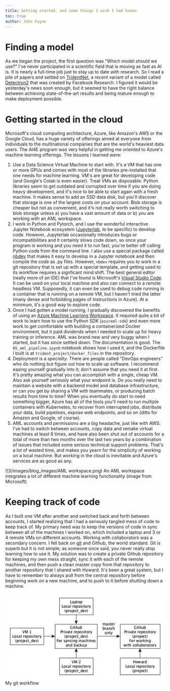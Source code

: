 ```yaml
---
title: Getting started, and some things I wish I had known
toc: true
author: John Payne
---
```



# Finding a model
As we began the project, the first question was "Which model should we use?"  I've never participated in a scientific field that is moving as fast as AI is.  It is nearly a full-time job just to stay up to date with research.  So I read a pile of papers and settled on [TridentNet](https://github.com/facebookresearch/detectron2/tree/master/projects/TridentNet/), a recent variant of a model called [Detectron2](https://github.com/facebookresearch/detectron2) that was created by Facebook Research.  I figured it would be yesterday's news soon enough, but it seemed to have the right balance between achieving state-of-the-art results and being mature enough to make deployment possible.  

# Getting started in the cloud
Microsoft's cloud computing architecture, Azure, like Amazon's AWS or the Google Cloud, has a huge variety of offerings aimed at everyone from individuals to the multinational companies that are the world's heaviest data users.  The AI4E program was very helpful in getting me oriented to Azure's machine learning offerings.  The lessons I learned were:
1. Use a Data Science Virtual Machine to start with.  It's a VM that has one or more GPUs and comes with most of the libraries pre-installed that one needs for machine learning.  VM's are great for developing code (and Google's Colab is even easier).  Treat VMs as disposable.  Python libraries seem to get outdated and corrupted over time if you are doing heavy development, and it's nice to be able to start again with a fresh machine.  It makes sense to add an SSD data disk, but you'll discover that storage is one of the largest costs on your account.  Blob storage is cheaper but not as convenient, and it's not really worth switching to blob storage unless a) you have a vast amount of data or b) you are working with an AML workspace.
2. I work in Python and Pytorch, and I use the wonderful interactive Jupyter Notebook ecosystem ([Jupyterlab](https://jupyterlab.readthedocs.io/en/stable/), to be specific) to develop code.  However, Jupyterlab occasionally introduces bugs or incompatibilities and it certainly slows code down, so once your program is working and you need it to run fast, you're better off calling Python code from the command line.  I also use a special package called [nbdev](https://nbdev.fast.ai) that makes it easy to develop in a Jupyter notebook and then compile the code as .py files.  However, `nbdev` requires you to work in a git repository that is set up with a special template, and getting used to its workflow requires a signficant mind shift.  The best general editor (really more of an IDE) that I've found is Microsoft's [Visual Studio Code](https://code.visualstudio.com/).   It can be used on your local machine and also can connect to a remote headless VM.  Supposedly, it can even be used to debug code running in a container that is running on a remote VM, but I haven't tried the latter (many dense and forbidding pages of instructions in Azure).  At a minimum, it's a good way to explore code.
3. Once I had gotten a model running, I gradually discovered the benefits of using an [Azure Machine Learning Workspace](https://docs.microsoft.com/en-us/azure/machine-learning/concept-workspace).  It required quite a bit of work to learn how to use the Python SDK (`azureml-sdk`) and even more work to get comfortable with building a containerized Docker environment, but it paid dividends when I needed to scale up for heavy training or inference.  AML was brand new and very buggy when I started, but it has since settled down.  The documentation is good.  The `05_aml_pipeline.ipynb` notebook shows how I used it, and the Dockerfile I built is at `trident_project/docker_files` in the repository.
4. Deployment is a _specialty_.  There are people called "DevOps engineers" who do nothing but figure out how to scale up software.  I recommend easing yourself gradually into it; don't assume that you need it at first.  It's pretty amazing what you can accomplish with a single, cheap VM.  Also ask yourself seriously what your endpoint is.  Do you really need to maintain a website with a backend model and database infrastructure, or can you get by sharing a VM with teammates, or producing batch results from time to time?  When you eventually do start to need something bigger, Azure has all of the tools you'll need to run multiple containers with Kubernetes, to recover from interrupted jobs, distribute your data, build pipelines, expose web endpoints, and so on (ditto for Amazon and Google, of course).
5. AML accounts and permissions are a big headache, just like with AWS.  I've had to switch between accounts, copy data and remake virtual machines at least 6 times, and have also been shut out of accounts for a total of more than two months over the last two years by a combination of issues that included some serious technical support problems.  That's a _lot_ of wasted time, and makes you yearn for the simplicity of working on a local machine.  But working in the cloud is inevitable and Azure's services are as good as any.

![](/images/blog_images/AML workspace.png)
An AML workspace integrates a lot of different machine learning functionality (image from Microsoft)

# Keeping track of code
As I built one VM after another and switched back and forth between accounts, I started realizing that I had a seriously tangled mess of code to keep track of.  My primary need was to keep the versions of code in sync between all of the machines I worked on, which included a laptop and 3 or 4 remote VMs on different accounts.  Working with collaborators was a secondary concern.  I fell back on [git](https://git-scm.com/) and Github, the world standard.  Git is superb but it is not simple; as someone once said, you never really stop learning how to use it.  My solution was to create a private Github repository for keeping my own mess straight, sync it with each of the remote machines, and then push a clean master copy from that repository to another repository that I shared with Howard.  It's been a great system, but I have to remember to always pull from the central repository before beginning work on a new machine, and to push to it before shutting down a machine.

![](images/blog_images/my_git_workflow.png)
My git workflow
